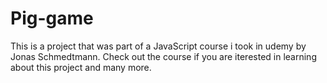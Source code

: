 # Pig-game
This is a project that was part of a JavaScript course i took in udemy by Jonas Schmedtmann. Check out the course if you are iterested in learning about this project and many more.
